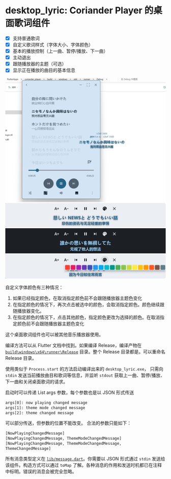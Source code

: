# desktop_lyric: Coriander Player 的桌面歌词组件

- [x] 支持普通歌词
- [x] 自定义歌词样式（字体大小、字体颜色）
- [x] 基本的播放控制（上一曲、暂停/播放、下一曲）
- [x] 主动退出
- [x] 跟随播放器的主题（可选）
- [x] 显示正在播放的曲目的基本信息

![](images/image_1.png)
![](images/image_2.png)
![](images/image_4.png)
![](images/image_3.png)

自定义字体颜色有三种情况：
1. 如果已经指定颜色，在取消指定颜色前不会跟随播放器主题色变化
2. 在指定颜色的情况下，再次点击被选中的颜色，会取消指定颜色。颜色继续跟随播放器变化。
3. 在指定颜色的情况下，点击其他颜色，指定颜色更改为选择的颜色。在取消指定颜色前不会跟随播放器主题色变化

这个桌面歌词组件也可以被其他音乐播放器使用。

编译方法可以从 Flutter 文档中找到。如果编译 Release，编译产物在 [`build\windows\x64\runner\Release`](build\windows\x64\runner\Release) 目录。整个 Release 目录都是。可以重命名 Release 目录。

使用类似于 `Process.start` 的方法启动编译出来的 `desktop_lyric.exe`，
只需向 `stdin` 发送当前播放曲目和歌词等信息，并监听 `stdout` 获取上一曲、暂停/播放、下一曲和关闭桌面歌词的请求。

启动时可以传递 List<Stirng> args 参数，每个参数也是以 JSON 形式传送
```
args[0]: now playing changed message
args[1]: theme mode changed message
args[2]: theme changed message
```
可以部分传送，但参数的位置不能改变。
合法的参数只能如下：
```
[NowPlayingChangedMessage]
[NowPlayingChangedMessage, ThemeModeChangedMessage]
[NowPlayingChangedMessage, ThemeModeChangedMessage, ThemeChangedMessage]
```

所有消息类型定义在 [`lib/message.dart`](lib/message.dart)。你需要以 JSON 形式通过 `stdin` 发送给该组件。构造方式可以通过 `toMap` 了解。各种消息的作用和发送时机都已在注释中标明。错误的消息会被完全忽略。